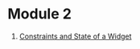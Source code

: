 # Module 2

1. [Constraints and State of a Widget](https://github.com/saiankit/Flutter-Summer-Group-2021/blob/master/Module%202/1.Constraints%2BState.md)